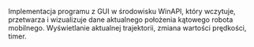 Implementacja programu z GUI w środowisku WinAPI, który wczytuje, przetwarza i wizualizuje dane aktualnego położenia kątowego robota mobilnego. Wyświetlanie aktualnej trajektorii, zmiana wartości prędkości, timer.
